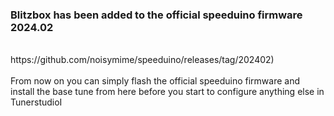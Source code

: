### Blitzbox has been added to the official speeduino firmware 2024.02<br/>
<br/>
https://github.com/noisymime/speeduino/releases/tag/202402)<br/>
<br/>
From now on you can simply flash the official speeduino firmware and install the base tune from here before you start to configure anything else in TunerstudioI<br/>

